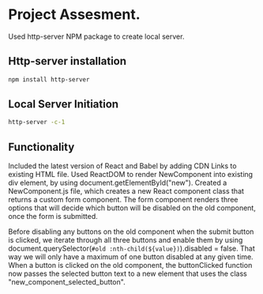 # Project Assesment.

Used http-server NPM package to create local server.

## Http-server installation

```bash
npm install http-server
```

## Local Server Initiation

```bash
http-server -c-1
```

## Functionality

Included the latest version of React and Babel by adding CDN Links to existing HTML file. Used ReactDOM to render NewComponent into existing div element, by using document.getElementById("new"). Created a NewComponent.js file, which creates a new React component class that returns a custom form component. The form component renders three options that will decide which button will be disabled on the old component, once the form is submitted.

Before disabling any buttons on the old component when the submit button is clicked, we iterate through all three buttons and enable them by using document.querySelector(`#old :nth-child(${value})`).disabled = false. That way we will only have a maximum of one button disabled at any given time. When a button is clicked on the old component, the buttonClicked function now passes the selected button text to a new element that uses the class "new_component_selected_button".
